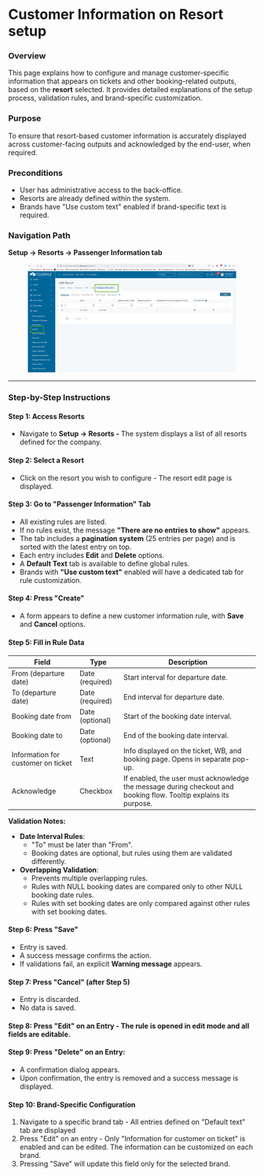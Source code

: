 # Customer Information on Resort setup

### Overview

This page explains how to configure and manage customer-specific information that appears on tickets and other booking-related outputs, based on the **resort** selected. It provides detailed explanations of the setup process, validation rules, and brand-specific customization.

### Purpose

To ensure that resort-based customer information is accurately displayed across customer-facing outputs and acknowledged by the end-user, when required.

### Preconditions

* User has administrative access to the back-office.
* Resorts are already defined within the system.
* Brands have "Use custom text" enabled if brand-specific text is required.

### Navigation Path

**Setup → Resorts → Passenger Information tab**

<figure><img src="../.gitbook/assets/image (2) (1).png" alt=""><figcaption></figcaption></figure>

***

### Step-by-Step Instructions

#### Step 1: Access Resorts

* Navigate to **Setup → Resorts -** The system displays a list of all resorts defined for the company.

#### Step 2: Select a Resort

* Click on the resort you wish to configure - The resort edit page is displayed.

#### Step 3: Go to "Passenger Information" Tab

* All existing rules are listed.
* If no rules exist, the message **"There are no entries to show"** appears.
* The tab includes a **pagination system** (25 entries per page) and is sorted with the latest entry on top.
* Each entry includes **Edit** and **Delete** options.
* A **Default Text** tab is available to define global rules.
* Brands with **"Use custom text"** enabled will have a dedicated tab for rule customization.

#### Step 4: Press "Create"

* A form appears to define a new customer information rule, with **Save** and **Cancel** options.

#### Step 5: Fill in Rule Data

| Field                              | Type            | Description                                                                                                       |
| ---------------------------------- | --------------- | ----------------------------------------------------------------------------------------------------------------- |
| From (departure date)              | Date (required) | Start interval for departure date.                                                                                |
| To (departure date)                | Date (required) | End interval for departure date.                                                                                  |
| Booking date from                  | Date (optional) | Start of the booking date interval.                                                                               |
| Booking date to                    | Date (optional) | End of the booking date interval.                                                                                 |
| Information for customer on ticket | Text            | Info displayed on the ticket, WB, and booking page. Opens in separate pop-up.                                     |
| Acknowledge                        | Checkbox        | If enabled, the user must acknowledge the message during checkout and booking flow. Tooltip explains its purpose. |

**Validation Notes:**

* **Date Interval Rules**:
  * "To" must be later than "From".
  * Booking dates are optional, but rules using them are validated differently.
* **Overlapping Validation**:
  * Prevents multiple overlapping rules.
  * Rules with NULL booking dates are compared only to other NULL booking date rules.
  * Rules with set booking dates are only compared against other rules with set booking dates.

#### Step 6: Press "Save"

* Entry is saved.
* A success message confirms the action.
* If validations fail, an explicit **Warning message** appears.

#### Step 7: Press "Cancel" (after Step 5)

* Entry is discarded.
* No data is saved.

#### Step 8: Press "Edit" on an Entry - The rule is opened in **edit mode** and all fields are editable.

#### Step 9: Press "Delete" on an Entry:

* A confirmation dialog appears.
* Upon confirmation, the entry is removed and a success message is displayed.

#### Step 10: Brand-Specific Configuration

1. Navigate to a specific brand tab - All entries defined on "Default text" tab are displayed
2. Press "Edit" on an entry - Only "Information for customer on ticket" is enabled and can be edited. The information can be customized on each brand.
3. Pressing "Save" will update this field only for the selected brand.
